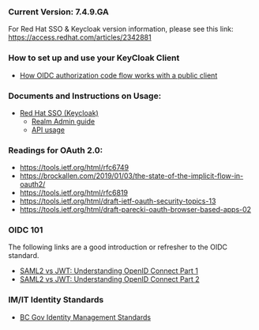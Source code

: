 ### Current Version: 7.4.9.GA

For Red Hat SSO & Keycloak version information, please see this link: https://access.redhat.com/articles/2342881

### How to set up and use your KeyCloak Client
- [How OIDC authorization code flow works with a public client](https://www.pingidentity.com/en/company/blog/posts/2018/securely-using-oidc-authorization-code-flow-public-client-single-page-apps.html)

### Documents and Instructions on Usage:
* [Red Hat SSO (Keycloak)](https://access.redhat.com/documentation/en-us/red_hat_single_sign-on/7.4/)
  * [Realm Admin guide](https://access.redhat.com/documentation/en-us/red_hat_single_sign-on/7.4/html/server_administration_guide/index)
  * [API usage](https://access.redhat.com/webassets/avalon/d/red-hat-single-sign-on/version-7.4/restapi/)

### Readings for OAuth 2.0:
- https://tools.ietf.org/html/rfc6749
- https://brockallen.com/2019/01/03/the-state-of-the-implicit-flow-in-oauth2/
- https://tools.ietf.org/html/rfc6819
- https://tools.ietf.org/html/draft-ietf-oauth-security-topics-13
- https://tools.ietf.org/html/draft-parecki-oauth-browser-based-apps-02
### OIDC 101
The following links are a good introduction or refresher to the OIDC standard.
- [SAML2 vs JWT: Understanding OpenID Connect Part 1](https://medium.com/@robert.broeckelmann/saml2-vs-jwt-understanding-openid-connect-part-1-fffe0d50f953)
- [SAML2 vs JWT: Understanding OpenID Connect Part 2](https://medium.com/@robert.broeckelmann/saml2-vs-jwt-understanding-openid-connect-part-2-f361ca867baa)

### IM/IT Identity Standards
- [BC Gov Identity Management Standards](https://www2.gov.bc.ca/gov/content/governments/services-for-government/policies-procedures/im-it-standards/find-a-standard#id_mgt)